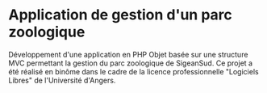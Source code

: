 # Application de gestion d'un parc zoologique 
Développement d'une application en PHP Objet basée sur une structure MVC permettant la gestion du parc zoologique de SigeanSud.
Ce projet a été réalisé en binôme dans le cadre de la licence professionnelle "Logiciels Libres" de l'Université d'Angers.
